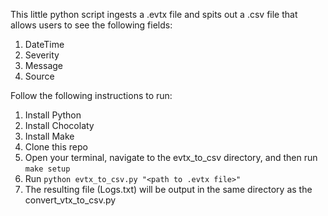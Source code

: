 This little python script ingests a .evtx file and spits out a .csv file that allows users to see the following fields:
1. DateTime
2. Severity
3. Message
4. Source

Follow the following instructions to run:
1. Install Python
2. Install Chocolaty
3. Install Make
4. Clone this repo
5. Open your terminal, navigate to the evtx_to_csv directory, and then run `make setup`
6. Run `python evtx_to_csv.py "<path to .evtx file>"`
5. The resulting file (Logs.txt) will be output in the same directory as the convert_vtx_to_csv.py